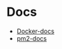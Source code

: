 # Docs

- [Docker-docs]
- [pm2-docs]

[//]: # (These are reference links used in the body of this note and get stripped out when the markdown processor does its job. There is no need to format nicely because it shouldn't be seen. Thanks SO - http://stackoverflow.com/questions/4823468/store-comments-in-markdown-syntax)

[Docker-docs]: <http://github.com/nilsonmorais/docs/blob/master/docker.md>
[pm2-docs]: <http://github.com/nilsonmorais/docs/blob/master/pm2.md>
[dillinger]: <http://dillinger.io>
